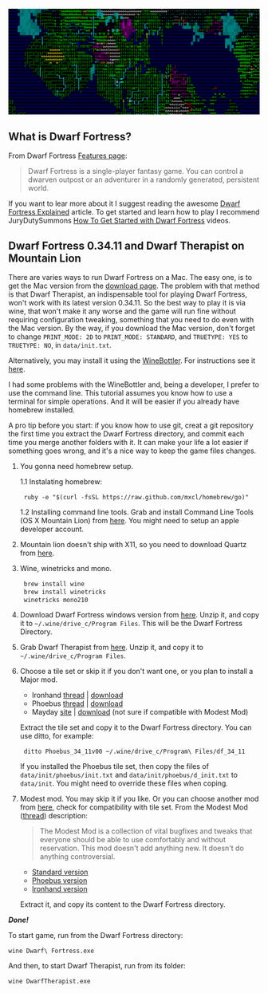 ![Dwarf Fortress Screenshot](/images/dwarf_fortress_screenshot.png)

## What is Dwarf Fortress?

From Dwarf Fortress [Features page](http://www.bay12games.com/dwarves/features.html):

> Dwarf Fortress is a single-player fantasy game. You can control a dwarven outpost or an adventurer in a randomly generated, persistent world.

If you want to lear more about it I suggest reading the awesome [Dwarf Fortress Explained](http://df.zweistein.cz/) article. To get started and learn how to play I recommend JuryDutySummons [How To Get Started with Dwarf Fortress](http://www.youtube.com/watch?v=CQxmrA06tV8) videos.

## Dwarf Fortress 0.34.11 and Dwarf Therapist on Mountain Lion

There are varies ways to run Dwarf Fortress on a Mac. The easy one, is to get the Mac version from the [download page](http://www.bay12games.com/dwarves/). The problem with that method is that Dwarf Therapist, an indispensable tool for playing Dwarf Fortress, won't work with its latest version 0.34.11. So the best way to play it is via wine, that won't make it any worse and the game will run fine without requiring configuration tweaking, something that you need to do even with the Mac version. By the way, if you download the Mac version, don't forget to change `PRINT_MODE: 2D` to `PRINT_MODE: STANDARD`, and `TRUETYPE: YES` to `TRUETYPE: NO`, in `data/init.txt`.

Alternatively, you may install it using the [WineBottler](http://winebottler.kronenberg.org/). For instructions see it [here](http://dwarffortresswiki.org/index.php/DF2012:Utilities#Dwarf_Therapist_and_Dwarf_Fortress_on_Mac_using_Wine).

I had some problems with the WineBottler and, being a developer, I prefer to use the command line. This tutorial assumes you know how to use a terminal for simple operations. And it will be easier if you already have homebrew installed.

A pro tip before you start: if you know how to use git, creat a git repository the first time you extract the Dwarf Fortress directory, and commit each time you merge another folders with it. It can make your life a lot easier if something goes wrong, and it's a nice way to keep the game files changes.

1. You gonna need homebrew setup.

    1.1 Instalating homebrew:

        ruby -e "$(curl -fsSL https://raw.github.com/mxcl/homebrew/go)"

    1.2 Installing command line tools. Grab and install Command Line Tools (OS X Mountain Lion) from [here](https://developer.apple.com/downloads/index.action). You might need to setup an apple developer account.

2. Mountain lion doesn't ship with X11, so you need to download Quartz from [here](http://xquartz.macosforge.org/downloads/SL/XQuartz-2.7.4.dmg).

3. Wine, winetricks and mono.

        brew install wine
        brew install winetricks
        winetricks mono210

4. Download Dwarf Fortress windows version from [here](http://www.bay12games.com/dwarves/df_34_11_win.zip). Unzip it, and copy it to `~/.wine/drive_c/Program Files`. This will be the Dwarf Fortress Directory.

5. Grab Dwarf Therapist from [here](https://code.google.com/p/dwarftherapist/downloads/detail?name=DwarfTherapist-0.6.12.zip&can=2&q=). Unzip it, and copy it to `~/.wine/drive_c/Program Files`.

6. Choose a tile set or skip it if you don't want one, or you plan to install a Major mod.
    * Ironhand [thread](http://dffd.wimbli.com/file.php?id=6307) | [download](http://dffd.wimbli.com/download.php?id=6307&f=Ironhand+0.73.zip)
    * Phoebus [thread](http://www.bay12forums.com/smf/index.php?topic=57557.0) | [download](http://dffd.wimbli.com/download.php?id=2430&f=Phoebus_34_11v00.zip)
    * Mayday [site](http://artgoblin.pl/df.php) | [download](http://artgoblin.pl/upload/DFG/dfg_34_11_win.zip) (not sure if compatible with Modest Mod)

    Extract the tile set and copy it to the Dwarf Fortress directory. You can use ditto, for example:

        ditto Phoebus_34_11v00 ~/.wine/drive_c/Program\ Files/df_34_11

    If you installed the Phoebus tile set, then copy the files of `data/init/phoebus/init.txt` and `data/init/phoebus/d_init.txt` to `data/init`. You might need to override these files when coping.

7. Modest mod. You may skip it if you like. Or you can choose another mod from [here](http://dwarffortresswiki.org/index.php/DF2012:List_of_mods), check for compatibility with tile set. From the Modest Mod ([thread](http://www.bay12forums.com/smf/index.php?topic=105871.0)) description:

    > The Modest Mod is a collection of vital bugfixes and tweaks that everyone should be able to use comfortably and without reservation. This mod doesn't add anything new. It doesn't do anything controversial.
    * [Standard version](http://dffd.wimbli.com/download.php?id=6028&f=Modest+Mod.zip)
    * [Phoebus version](http://dffd.wimbli.com/file.php?id=6843)
    * [Ironhand version](http://dffd.wimbli.com/download.php?id=6844&f=Modest+Mod+-+Ironhand.zip)

    Extract it, and copy its content to the Dwarf Fortress directory.

***Done!***

To start game, run from the Dwarf Fortress directory:

    wine Dwarf\ Fortress.exe

And then, to start Dwarf Therapist, run from its folder:

    wine DwarfTherapist.exe
